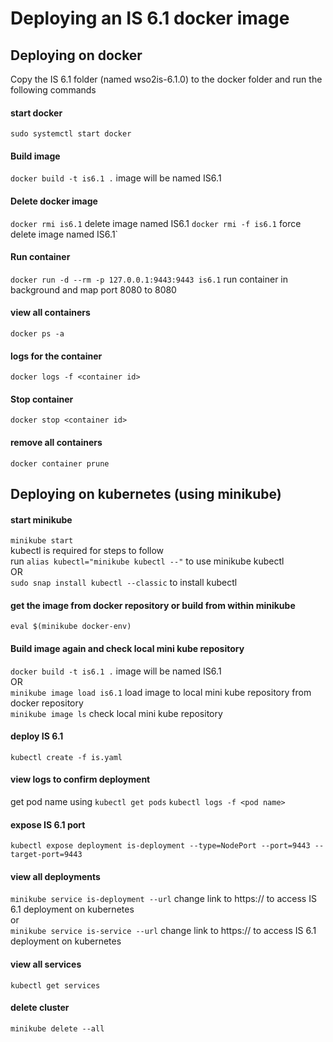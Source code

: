 # Deploying an IS 6.1 docker image

## Deploying on docker

Copy the IS 6.1 folder (named wso2is-6.1.0) to the docker folder and run the following commands

#### start docker

`sudo systemctl start docker`

#### Build image

`docker build -t is6.1 .` image will be named IS6.1

#### Delete docker image

`docker rmi is6.1` delete image named IS6.1
`docker rmi -f is6.1` force delete image named IS6.1`

#### Run container

`docker run -d --rm -p 127.0.0.1:9443:9443 is6.1` run container in background and map port 8080 to 8080

#### view all containers

`docker ps -a`

#### logs for the container

`docker logs -f <container id>`

#### Stop container

`docker stop <container id>`

#### remove all containers

`docker container prune`

## Deploying on kubernetes (using minikube)

#### start minikube

`minikube start` <br>
kubectl is required for steps to follow<br>
run `alias kubectl="minikube kubectl --"` to use minikube kubectl<br>
OR <br>
`sudo snap install kubectl --classic` to install kubectl

#### get the image from docker repository or build from within minikube

`eval $(minikube docker-env)`

#### Build image again and check local mini kube repository

`docker build -t is6.1 .` image will be named IS6.1 <br>
OR <br>
`minikube image load is6.1` load image to local mini kube repository from docker repository <br>
`minikube image ls` check local mini kube repository

#### deploy IS 6.1

`kubectl create -f is.yaml`

#### view logs to confirm deployment

get pod name using `kubectl get pods`
`kubectl logs -f <pod name>`

#### expose IS 6.1 port

`kubectl expose deployment is-deployment --type=NodePort --port=9443 --target-port=9443`

#### view all deployments

`minikube service is-deployment --url` change link to https:// to access IS 6.1 deployment on kubernetes <br>
or <br>
`minikube service is-service --url` change link to https:// to access IS 6.1 deployment on kubernetes

#### view all services

`kubectl get services`

#### delete cluster

`minikube delete --all`
